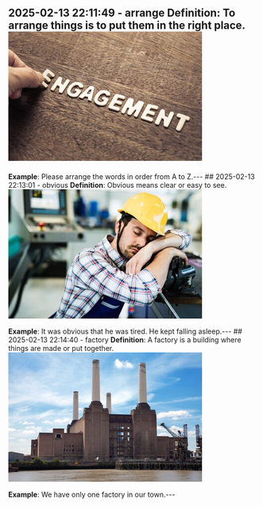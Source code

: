  ## 2025-02-13 22:11:49 - arrange **Definition**: To arrange things is to put them in the right place. ![Image](https://raw.githubusercontent.com/toledorodrigow/Anki-Flashcard/main/English/images/arrange_20250213221149.jpg)

**Example**: Please arrange the words in order from A to Z.--- ## 2025-02-13 22:13:01 - obvious **Definition**: Obvious means clear or easy to see. ![Image](https://raw.githubusercontent.com/toledorodrigow/Anki-Flashcard/main/English/images/obvious_20250213221301.jpg)

**Example**: It was obvious that he was tired. He kept falling asleep.--- ## 2025-02-13 22:14:40 - factory **Definition**: A factory is a building where things are made or put together. ![Image](https://raw.githubusercontent.com/toledorodrigow/Anki-Flashcard/main/English/images/factory_20250213221440.jpg)

**Example**: We have only one factory in our town.---